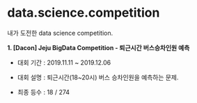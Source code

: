 # data.science.competition
내가 도전한 data science competition.

**1. [Dacon] Jeju BigData Competition - 퇴근시간 버스승차인원 예측**

- 대회 기간 : 2019.11.11 ~ 2019.12.06

- 대회 설명 : 퇴근시간(18~20시) 버스 승차인원을 예측하는 문제.

- 최종 등수 : 18 / 274

